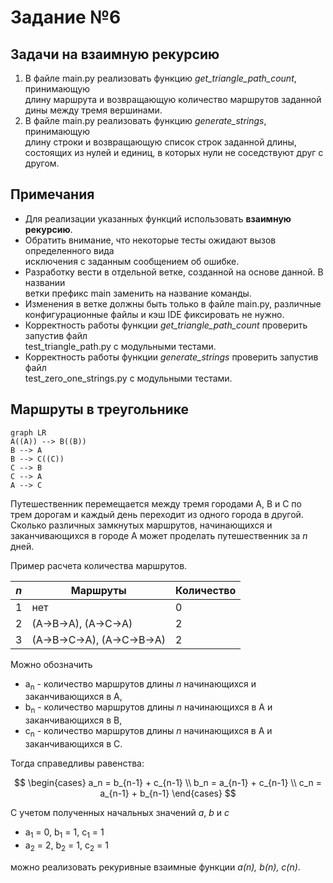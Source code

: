 
# Задание №6 
## Задачи на взаимную рекурсию 
1. В файле main.py реализовать функцию *get_triangle_path_count*, принимающую   
длину маршрута и возвращающую количество маршрутов заданной дины между тремя 
вершинами.
2. В файле main.py реализовать функцию *generate_strings*, принимающую   
длину строки и возвращающую список строк заданной длины, состоящих из нулей и 
единиц, в которых нули не соседствуют друг с другом.
## Примечания
- Для реализации указанных функций использовать **взаимную рекурсию**.
- Обратить внимание, что некоторые тесты ожидают вызов определенного вида   
исключения с заданным сообщением об ошибке.  
- Разработку вести в отдельной ветке, созданной на основе данной. В названии   
ветки префикс main заменить на название команды.  
- Изменения в ветке должны быть только в файле main.py, различные   
конфигурационные файлы и кэш IDE фиксировать не нужно.  
- Корректность работы функции *get_triangle_path_count* проверить запустив файл   
test_triangle_path.py с модульными тестами.  
- Корректность работы функции *generate_strings* проверить запустив файл   
test_zero_one_strings.py с модульными тестами. 

## Маршруты в треугольнике

```mermaid
graph LR
A((A)) --> B((B))
B --> A
B --> C((C))
C --> B
C --> A
A --> C
```

Путешественник перемещается между тремя городами A, B и C по трем дорогам и 
каждый день переходит из одного города в другой. Сколько различных замкнутых 
маршрутов, начинающихся и заканчивающихся в городе A может проделать 
путешественник за *n* дней.

Пример расчета количества маршрутов.

| *n* | Маршруты                   | Количество |
|-----|----------------------------|------------|
| 1   | нет                        | 0          |
| 2   | (A->B->A), (A->C->A)       | 2          |
| 3   | (A->B->C->A), (A->C->B->A) | 2          |

Можно обозначить
* a<sub>n</sub> - количество маршрутов длины *n* начинающихся и заканчивающихся 
в A,
* b<sub>n</sub> - количество маршрутов длины *n* начинающихся в A и 
заканчивающихся в B,
* c<sub>n</sub> - количество маршрутов длины *n* начинающихся в A и 
заканчивающихся в C.

Тогда справедливы равенства:

$$
\begin{cases}
a_n = b_{n-1} + c_{n-1}
\\
b_n = a_{n-1} + c_{n-1}
\\
c_n = a_{n-1} + b_{n-1}
\end{cases}
$$

С учетом полученных начальных значений *a*, *b* и *c*
* a<sub>1</sub> = 0, b<sub>1</sub> = 1, c<sub>1</sub> = 1
* a<sub>2</sub> = 2, b<sub>2</sub> = 1, c<sub>2</sub> = 1

можно реализовать рекуривные взаимные функции *a(n), b(n), c(n)*.
